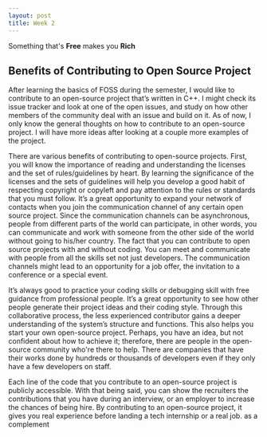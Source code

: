 ```yaml
---
layout: post
title: Week 2
---
```


Something that's **Free** makes you **Rich**

Benefits of Contributing to Open Source Project
---

After learning the basics of FOSS during the semester, I would like to contribute to an open-source project that’s written in C++. I might check its issue tracker and look at one of the open issues, and study on how other members of the community deal with an issue and build on it. As of now, I only know the general thoughts on how to contribute to an open-source project. I will have more ideas after looking at a couple more examples of the project.

There are various benefits of contributing to open-source projects. First, you will know the importance of reading and understanding the licenses and the set of rules/guidelines by heart. By learning the significance of the licenses and the sets of guidelines will help you develop a good habit of respecting copyright or copyleft and pay attention to the rules or standards that you must follow. It’s a great opportunity to expand your network of contacts when you join the communication channel of any certain open source project. Since the communication channels can be asynchronous, people from different parts of the world can participate, in other words, you can communicate and work with someone from the other side of the world without going to his/her country. The fact that you can contribute to open source projects with and without coding. You can meet and communicate with people from all the skills set not just developers. The communication channels might lead to an opportunity for a job offer, the invitation to a conference or a special event.


It’s always good to practice your coding skills or debugging skill with free guidance from professional people. It’s a great opportunity to see how other people generate their project ideas and their coding style. Through this collaborative process, the less experienced contributor gains a deeper understanding of the system’s structure and functions. This also helps you start your own open-source project. Perhaps, you have an idea, but not confident about how to achieve it; therefore, there are people in the open-source community who're there to help. There are companies that have their works done by hundreds or thousands of developers even if they only have a few developers on staff.

Each line of the code that you contribute to an open-source project is publicly accessible. With that being said, you can show the recruiters the contributions that you have during an interview, or an employer to increase the chances of being hire. By contributing to an open-source project, it gives you real experience before landing a tech internship or a real job. as a complement

